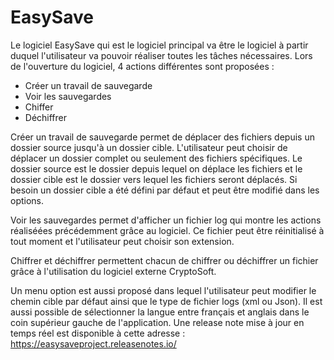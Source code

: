 # EasySave
Le logiciel EasySave qui est le logiciel principal va être le logiciel à partir duquel l'utilisateur va pouvoir réaliser toutes les tâches nécessaires.
Lors de l'ouverture du logiciel, 4 actions différentes sont proposées :
- Créer un travail de sauvegarde
- Voir les sauvegardes
- Chiffer
- Déchiffrer

Créer un travail de sauvegarde permet de déplacer des fichiers depuis un dossier source jusqu'à un dossier cible. L'utilisateur peut choisir de déplacer un dossier complet ou seulement des fichiers spécifiques. Le dossier source est le dossier depuis lequel on déplace les fichiers et le dossier cible est le dossier vers lequel les fichiers seront déplacés. Si besoin un dossier cible a été défini par défaut et peut être modifié dans les options.

Voir les sauvegardes permet d'afficher un fichier log qui montre les actions réaliséées précédemment grâce au logiciel. Ce fichier peut être réinitialisé à tout moment et l'utilisateur peut choisir son extension.

Chiffrer et déchiffrer permettent chacun de chiffrer ou déchiffrer un fichier grâce à l'utilisation du logiciel externe CryptoSoft.

Un menu option est aussi proposé dans lequel l'utilisateur peut modifier le chemin cible par défaut ainsi que le type de fichier logs (xml ou Json).
Il est aussi possible de sélectionner la langue entre français et anglais dans le coin supérieur gauche de l'application.
Une release note mise à jour en temps réel est disponible à cette adresse : https://easysaveproject.releasenotes.io/